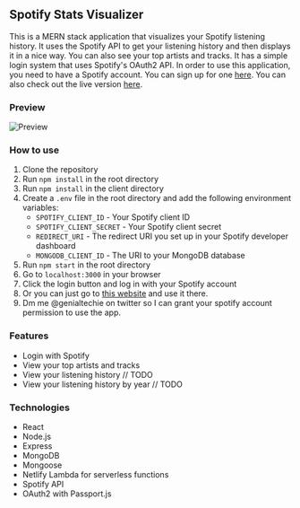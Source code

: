 ## Spotify Stats Visualizer

This is a MERN stack application that visualizes your Spotify listening history. It uses the Spotify API to get your listening history and then displays it in a nice way. You can also see your top artists and tracks. It has a simple login system that uses Spotify's OAuth2 API. In order to use this application, you need to have a Spotify account. You can sign up for one [here](https://www.spotify.com/us/signup/). You can also check out the live version [here](https://spotify-dash.netlify.app/).

### Preview

![Preview](https://res.cloudinary.com/dpti4rlt1/image/upload/v1671190987/spotify-api1_xsbmw5.png)

### How to use

1. Clone the repository
2. Run `npm install` in the root directory
3. Run `npm install` in the client directory
4. Create a `.env` file in the root directory and add the following environment variables:
   - `SPOTIFY_CLIENT_ID` - Your Spotify client ID
   - `SPOTIFY_CLIENT_SECRET` - Your Spotify client secret
   - `REDIRECT_URI` - The redirect URI you set up in your Spotify developer dashboard
   - `MONGODB_CLIENT_ID` - The URI to your MongoDB database
5. Run `npm start` in the root directory
6. Go to `localhost:3000` in your browser
7. Click the login button and log in with your Spotify account
8. Or you can just go to [this website](https://spotify-dash.netlify.app) and use it there.
9. Dm me @genialtechie on twitter so I can grant your spotify account permission to use the app.

### Features

- Login with Spotify
- View your top artists and tracks
- View your listening history // TODO
- View your listening history by year // TODO

### Technologies

- React
- Node.js
- Express
- MongoDB
- Mongoose
- Netlify Lambda for serverless functions
- Spotify API
- OAuth2 with Passport.js
